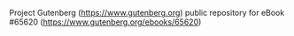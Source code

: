 Project Gutenberg (https://www.gutenberg.org) public repository for
eBook #65620 (https://www.gutenberg.org/ebooks/65620)
